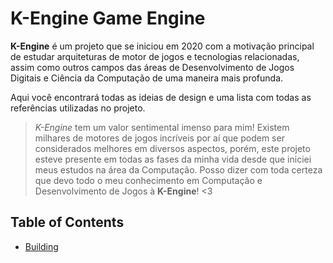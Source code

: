 # K-Engine Game Engine

**K-Engine** é um projeto que se iniciou em 2020 com a motivação principal de estudar arquiteturas de motor de jogos e tecnologias relacionadas, assim como outros campos das áreas de Desenvolvimento de Jogos Digitais e Ciência da Computação de uma maneira mais profunda.

Aqui você encontrará todas as ideias de design e uma lista com todas as referências utilizadas no projeto.

> *K-Engine* tem um valor sentimental imenso para mim! Existem milhares de motores de jogos incríveis por aí que podem ser considerados melhores em diversos aspectos, porém, este projeto esteve presente em todas as fases da minha vida desde que iniciei meus estudos na área da Computação. Posso dizer com toda certeza que devo todo o meu conhecimento em Computação e Desenvolvimento de Jogos à **K-Engine**! <3

## Table of Contents

- [Building](building.md)   
